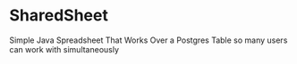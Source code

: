 # SharedSheet
Simple Java Spreadsheet That Works Over a Postgres Table so many users can work with simultaneously
